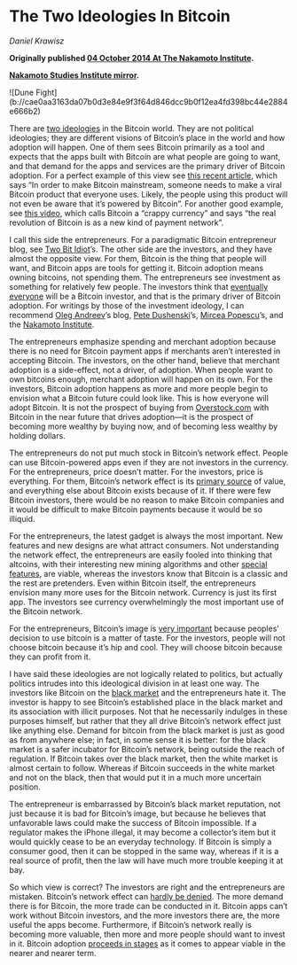 # The Two Ideologies In Bitcoin

_Daniel Krawisz_

**Originally published [04 October 2014 At The Nakamoto Institute](https://nakamotoinstitute.org/mempool/the-two-ideologies-in-bitcoin/).**

**[Nakamoto Studies Institute mirror](https://nakamotostudies.org/literature/the-two-ideologies-in-bitcoin/).**

<div class="my-4 text-center">![Dune Fight](b://cae0aa3163da07b0d3e84e9f3f64d846dcc9b0f12ea4fd398bc44e2884e666b2)</div>

There are [two ideologies](b://ee4e67d3192c2b226395141561ad06fbd75b95168dcb8c04fddcd89652040ebd) in the Bitcoin world. They are not political ideologies; they are different visions of Bitcoin’s place in the world and how adoption will happen. One of them sees Bitcoin primarily as a tool and expects that the apps built with Bitcoin are what people are going to want, and that demand for the apps and services are the primary driver of Bitcoin adoption. For a perfect example of this view see [this recent article](https://medium.com/zapchain-magazine/stop-what-youre-doing-and-start-a-bitcoin-company-665ecfd395d0), which says “In order to make Bitcoin mainstream, someone needs to make a viral Bitcoin product that everyone uses. Likely, the people using this product will not even be aware that it’s powered by Bitcoin”. For another good example, see [this video](http://vimeo.com/92864854), which calls Bitcoin a “crappy currency” and says “the real revolution of Bitcoin is as a new kind of payment network”.

I call this side the entrepreneurs. For a paradigmatic Bitcoin entrepreneur blog, see [Two Bit Idiot](http://two-bit-idiot.tumblr.com/ "Two Bit Idiot")’s. The other side are the investors, and they have almost the opposite view. For them, Bitcoin is the thing that people will want, and Bitcoin apps are tools for getting it. Bitcoin adoption means owning bitcoins, not spending them. The entrepreneurs see investment as something for relatively few people. The investors think that [eventually everyone](b://38706b6e020ed768234d8bdfeb712d3f76983bd84dcf01c2487fe6268a77f703) will be a Bitcoin investor, and that is the primary driver of Bitcoin adoption. For writings by those of the investment ideology, I can recommend [Oleg Andreev](http://blog.oleganza.com/ "Oleg Andreev")’s blog, [Pete Dushenski](http://contravex.com/ "Pete Dushenski")’s, [Mircea Popescu](http://trilema.com/ "Trilema.com")’s, and the [Nakamoto Institute](https://nakamotoinstitute.org/).

The entrepreneurs emphasize spending and merchant adoption because there is no need for Bitcoin payment apps if merchants aren’t interested in accepting Bitcoin. The investors, on the other hand, believe that merchant adoption is a side-effect, not a driver, of adoption. When people want to own bitcoins enough, merchant adoption will happen on its own. For the investors, Bitcoin adoption happens as more and more people begin to envision what a Bitcoin future could look like. This is how everyone will adopt Bitcoin. It is not the prospect of buying from [Overstock.com](http://www.overstock.com/ "Overstock.com") with Bitcoin in the near future that drives adoption—it is the prospect of becoming more wealthy by buying now, and of becoming less wealthy by holding dollars.

The entrepreneurs do not put much stock in Bitcoin’s network effect. People can use Bitcoin-powered apps even if they are not investors in the currency. For the entrepreneurs, price doesn’t matter. For the investors, price is everything. For them, Bitcoin’s network effect is its [primary source](b//6d2a7516a7ba5fcdd4209e693d7d243a286af2c226a501509a8db14f1c3a63b7) of value, and everything else about Bitcoin exists because of it. If there were few Bitcoin investors, there would be no reason to make Bitcoin companies and it would be difficult to make Bitcoin payments because it would be so illiquid.

For the entrepreneurs, the latest gadget is always the most important. New features and new designs are what attract consumers. Not understanding the network effect, the entrepreneurs are easily fooled into thinking that altcoins, with their interesting new mining algorithms and other [special features](b://0b772132c76f2ea139bd29272e083cf6b7f2089f589d9de06f1a396fa4277e9a), are viable, whereas the investors know that Bitcoin is a classic and the rest are pretenders. Even within Bitcoin itself, the entrepreneurs envision many more uses for the Bitcoin network. Currency is just its first app. The investors see currency overwhelmingly the most important use of the Bitcoin network.

For the entrepreneurs, Bitcoin’s image is [very important](b://44e3f6fb392b10de8d68fcfeb08261dead504d6a365efafa50563fa82b5ec38c) because peoples’ decision to use bitcoin is a matter of taste. For the investors, people will not choose bitcoin because it’s hip and cool. They will choose bitcoin because they can profit from it.

I have said these ideologies are not logically related to politics, but actually politics intrudes into this ideological division in at least one way. The investors like Bitcoin on the [black market](https://github.com/TheDaleks/ContentDK/blob/master/Markdowns/2014-07-10-the-legacy-of-the-dread-pirate-roberts.md) and the entrepreneurs hate it. The investor is happy to see Bitcoin’s established place in the black market and its association with illicit purposes. Not that he necessarily indulges in these purposes himself, but rather that they all drive Bitcoin’s network effect just like anything else. Demand for bitcoin from the black market is just as good as from anywhere else; in fact, in some sense it is better: for the black market is a safer incubator for Bitcoin’s network, being outside the reach of regulation. If Bitcoin takes over the black market, then the white market is almost certain to follow. Whereas if Bitcoin succeeds in the white market and not on the black, then that would put it in a much more uncertain position.

The entrepreneur is embarrassed by Bitcoin’s black market reputation, not just because it is bad for Bitcoin’s image, but because he believes that unfavorable laws could make the success of Bitcoin impossible. If a regulator makes the iPhone illegal, it may become a collector’s item but it would quickly cease to be an everyday technology. If Bitcoin is simply a consumer good, then it can be stopped in the same way, whereas if it is a real source of profit, then the law will have much more trouble keeping it at bay.

So which view is correct? The investors are right and the entrepreneurs are mistaken. Bitcoin’s network effect can [hardly be denied](b://868ba977a5c5e8673fa7599d5db2e46c7df1e9739700cb643d6934c5dfda6dd6). The more demand there is for Bitcoin, the more trade can be conducted in it. Bitcoin apps can’t work without Bitcoin investors, and the more investors there are, the more useful the apps become. Furthermore, if Bitcoin’s network really is becoming more valuable, then more and more people should want to invest in it. Bitcoin adoption [proceeds in stages](https://github.com/TheDaleks/ContentDK/blob/master/Markdowns/2014-04-26-how-to-market-bitcoin.md) as it comes to appear viable in the nearer and nearer term.
